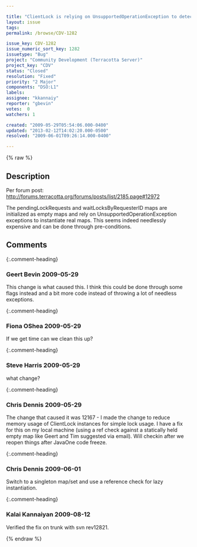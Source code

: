 ```yaml
---

title: "ClientLock is relying on UnsupportedOperationException to detect that a map has to be instantiated"
layout: issue
tags: 
permalink: /browse/CDV-1282

issue_key: CDV-1282
issue_numeric_sort_key: 1282
issuetype: "Bug"
project: "Community Development (Terracotta Server)"
project_key: "CDV"
status: "Closed"
resolution: "Fixed"
priority: "2 Major"
components: "DSO:L1"
labels: 
assignee: "kkannaiy"
reporter: "gbevin"
votes:  0
watchers: 1

created: "2009-05-29T05:54:06.000-0400"
updated: "2013-02-12T14:02:20.000-0500"
resolved: "2009-06-01T09:26:14.000-0400"

---
```




{% raw %}



## Description

<div markdown="1" class="description">

Per forum post:
http://forums.terracotta.org/forums/posts/list/2185.page#12972

The pendingLockRequests and waitLocksByRequesterID maps are initialized as empty maps and rely on UnsupportedOperationException exceptions to instantiate real maps. This seems indeed needlessly expensive and can be done through pre-conditions.

</div>

## Comments


{:.comment-heading}
### **Geert Bevin** <span class="date">2009-05-29</span>

<div markdown="1" class="comment">

This change is what caused this. I think this could be done through some flags instead and a bit more code instead of throwing a lot of needless exceptions.

</div>


{:.comment-heading}
### **Fiona OShea** <span class="date">2009-05-29</span>

<div markdown="1" class="comment">

If we get time can we clean this up?

</div>


{:.comment-heading}
### **Steve Harris** <span class="date">2009-05-29</span>

<div markdown="1" class="comment">

what change?

</div>


{:.comment-heading}
### **Chris Dennis** <span class="date">2009-05-29</span>

<div markdown="1" class="comment">

The change that caused it was 12167 - I made the change to reduce memory usage of ClientLock instances for simple lock usage.  I have a fix for this on my local machine (using a ref check against a statically held empty map like Geert and Tim suggested via email).  Will checkin after we reopen things after JavaOne code freeze.

</div>


{:.comment-heading}
### **Chris Dennis** <span class="date">2009-06-01</span>

<div markdown="1" class="comment">

Switch to a singleton map/set and use a reference check for lazy instantiation.

</div>


{:.comment-heading}
### **Kalai Kannaiyan** <span class="date">2009-08-12</span>

<div markdown="1" class="comment">

Verified the fix on trunk with svn rev12821.

</div>



{% endraw %}
